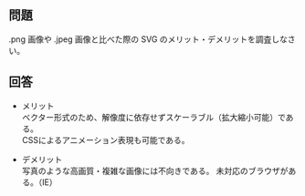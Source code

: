 ## 問題

.png 画像や .jpeg 画像と比べた際の SVG のメリット・デメリットを調査しなさい。

## 回答

- メリット  
  ベクター形式のため、解像度に依存せずスケーラブル（拡大縮小可能）である。  
  CSSによるアニメーション表現も可能である。

- デメリット  
  写真のような高画質・複雑な画像には不向きである。
  未対応のブラウザがある。（IE）
